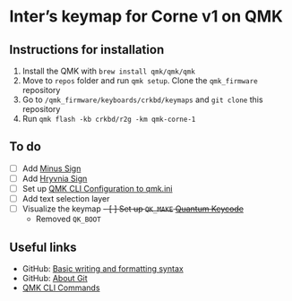 # Inter’s keymap for Corne v1 on QMK

## Instructions for installation
1. Install the QMK with `brew install qmk/qmk/qmk`
2. Move to `repos` folder and run `qmk setup`. Clone the `qmk_firmware` repository
3. Go to `/qmk_firmware/keyboards/crkbd/keymaps` and `git clone` this repository
4. Run `qmk flash -kb crkbd/r2g -km qmk-corne-1`

## To do
- [ ] Add [Minus Sign](https://www.compart.com/en/unicode/U+2212)
- [ ] Add [Hryvnia Sign](https://www.compart.com/en/unicode/U+20B4)
- [ ] Set up [QMK CLI Configuration to qmk.ini](https://github.com/qmk/qmk_firmware/blob/master/docs/cli_configuration.md)
- [ ] Add text selection layer
- [ ] Visualize the keymap
~~- [ ] Set up `QK_MAKE` [Quantum Keycode](https://github.com/qmk/qmk_firmware/blob/master/docs/quantum_keycodes.md)~~
    - Removed `QK_BOOT`

## Useful links
- GitHub: [Basic writing and formatting syntax](https://docs.github.com/en/get-started/writing-on-github/getting-started-with-writing-and-formatting-on-github/basic-writing-and-formatting-syntax)
- GitHub: [About Git](https://docs.github.com/en/get-started/using-git/about-git)
- [QMK CLI Commands](https://github.com/qmk/qmk_firmware/blob/master/docs/cli_commands.md)
